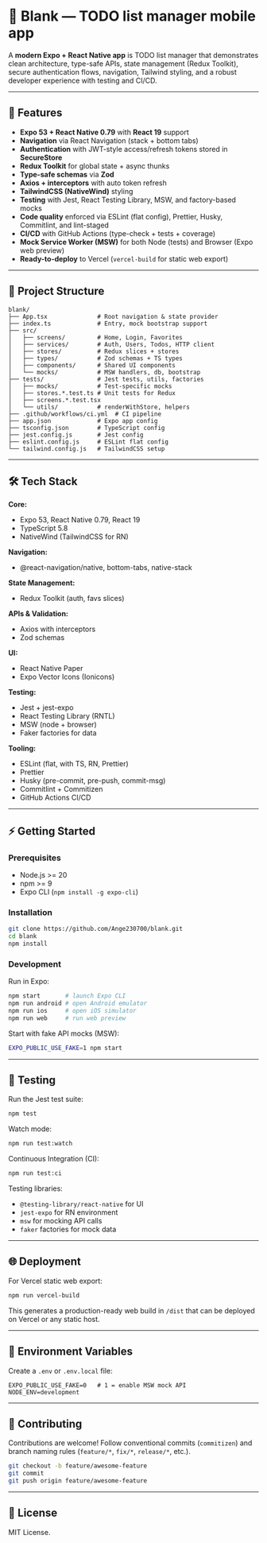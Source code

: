 <!-- README.md -->

# 📱 Blank — TODO list manager mobile app

A **modern Expo + React Native app** is TODO list manager that demonstrates clean architecture, type-safe APIs, state management (Redux Toolkit), secure authentication flows, navigation, Tailwind styling, and a robust developer experience with testing and CI/CD.

---

## 🚀 Features

- **Expo 53 + React Native 0.79** with **React 19** support
- **Navigation** via React Navigation (stack + bottom tabs)
- **Authentication** with JWT-style access/refresh tokens stored in **SecureStore**
- **Redux Toolkit** for global state + async thunks
- **Type-safe schemas** via **Zod**
- **Axios + interceptors** with auto token refresh
- **TailwindCSS (NativeWind)** styling
- **Testing** with Jest, React Testing Library, MSW, and factory-based mocks
- **Code quality** enforced via ESLint (flat config), Prettier, Husky, Commitlint, and lint-staged
- **CI/CD** with GitHub Actions (type-check + tests + coverage)
- **Mock Service Worker (MSW)** for both Node (tests) and Browser (Expo web preview)
- **Ready-to-deploy** to Vercel (`vercel-build` for static web export)

---

## 📂 Project Structure

```
blank/
├── App.tsx              # Root navigation & state provider
├── index.ts             # Entry, mock bootstrap support
├── src/
│   ├── screens/         # Home, Login, Favorites
│   ├── services/        # Auth, Users, Todos, HTTP client
│   ├── stores/          # Redux slices + stores
│   ├── types/           # Zod schemas + TS types
│   ├── components/      # Shared UI components
│   └── mocks/           # MSW handlers, db, bootstrap
├── tests/               # Jest tests, utils, factories
│   ├── mocks/           # Test-specific mocks
│   ├── stores.*.test.ts # Unit tests for Redux
│   ├── screens.*.test.tsx
│   └── utils/           # renderWithStore, helpers
├── .github/workflows/ci.yml  # CI pipeline
├── app.json             # Expo app config
├── tsconfig.json        # TypeScript config
├── jest.config.js       # Jest config
├── eslint.config.js     # ESLint flat config
└── tailwind.config.js   # TailwindCSS setup
```

---

## 🛠️ Tech Stack

**Core:**

- Expo 53, React Native 0.79, React 19
- TypeScript 5.8
- NativeWind (TailwindCSS for RN)

**Navigation:**

- @react-navigation/native, bottom-tabs, native-stack

**State Management:**

- Redux Toolkit (auth, favs slices)

**APIs & Validation:**

- Axios with interceptors
- Zod schemas

**UI:**

- React Native Paper
- Expo Vector Icons (Ionicons)

**Testing:**

- Jest + jest-expo
- React Testing Library (RNTL)
- MSW (node + browser)
- Faker factories for data

**Tooling:**

- ESLint (flat, with TS, RN, Prettier)
- Prettier
- Husky (pre-commit, pre-push, commit-msg)
- Commitlint + Commitizen
- GitHub Actions CI/CD

---

## ⚡ Getting Started

### Prerequisites

- Node.js >= 20
- npm >= 9
- Expo CLI (`npm install -g expo-cli`)

### Installation

```bash
git clone https://github.com/Ange230700/blank.git
cd blank
npm install
```

### Development

Run in Expo:

```bash
npm start       # launch Expo CLI
npm run android # open Android emulator
npm run ios     # open iOS simulator
npm run web     # run web preview
```

Start with fake API mocks (MSW):

```bash
EXPO_PUBLIC_USE_FAKE=1 npm start
```

---

## 🧪 Testing

Run the Jest test suite:

```bash
npm test
```

Watch mode:

```bash
npm run test:watch
```

Continuous Integration (CI):

```bash
npm run test:ci
```

Testing libraries:

- `@testing-library/react-native` for UI
- `jest-expo` for RN environment
- `msw` for mocking API calls
- `faker` factories for mock data

---

## 🌐 Deployment

For Vercel static web export:

```bash
npm run vercel-build
```

This generates a production-ready web build in `/dist` that can be deployed on Vercel or any static host.

---

## 🔑 Environment Variables

Create a `.env` or `.env.local` file:

```env
EXPO_PUBLIC_USE_FAKE=0   # 1 = enable MSW mock API
NODE_ENV=development
```

---

## 🤝 Contributing

Contributions are welcome!
Follow conventional commits (`commitizen`) and branch naming rules (`feature/*`, `fix/*`, `release/*`, etc.).

```bash
git checkout -b feature/awesome-feature
git commit
git push origin feature/awesome-feature
```

---

## 📜 License

MIT License.
